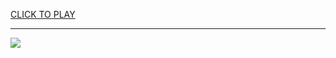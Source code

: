 
<a href="https://premium76.site?title=ovo_unblocked_cool_math_games&ref=13M">CLICK TO PLAY</a></h3>
<hr>

<a href="https://premium76.site?title=ovo_unblocked_cool_math_games&ref=13M"><img src="https://clearcache.store/games.png"></a>


